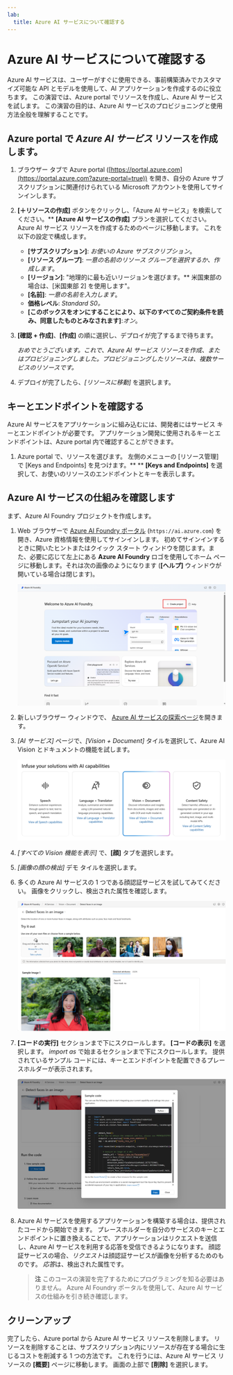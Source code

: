 ```yaml
---
lab:
  title: Azure AI サービスについて確認する
---
```


# Azure AI サービスについて確認する

Azure AI サービスは、ユーザーがすぐに使用できる、事前構築済みでカスタマイズ可能な API とモデルを使用して、AI アプリケーションを作成するのに役立ちます。 この演習では、Azure portal でリソースを作成し、Azure AI サービスを試します。 この演習の目的は、Azure AI サービスのプロビジョニングと使用方法全般を理解することです。

## Azure portal で *Azure AI サービス* リソースを作成します。

1. ブラウザー タブで Azure portal ([https://portal.azure.com](https://portal.azure.com?azure-portal=true)) を開き、自分の Azure サブスクリプションに関連付けられている Microsoft アカウントを使用してサインインします。

1. **[&#65291;リソースの作成]** ボタンをクリックし、「Azure AI サービス」を検索してください。** **[Azure AI** **サービスの作成]** プランを選択してください。 Azure AI サービス リソースを作成するためのページに移動します。 これを以下の設定で構成します。
    - **[サブスクリプション]**: *お使いの Azure サブスクリプション*。
    - **[リソース グループ]**: *一意の名前のリソース グループを選択するか、作成します*。
    - **[リージョン]**: "地理的に最も近いリージョンを選びます。** 米国東部の場合は、[米国東部 2] を使用します"。
    - **[名前]**: *一意の名前を入力します*。
    - **価格レベル**: *Standard S0。*
    - **[このボックスをオンにすることにより、以下のすべてのご契約条件を読み、同意したものとみなされます]**:*オン*。

1. **[確認 + 作成]**、**[作成]** の順に選択し、デプロイが完了するまで待ちます。

    *おめでとうございます。これで、Azure AI サービス リソースを作成、またはプロビジョニングしました。プロビジョニングしたリソースは、複数サービスのリソースです。*

1. デプロイが完了したら、*[リソースに移動]* を選択します。 

## キーとエンドポイントを確認する

Azure AI サービスをアプリケーションに組み込むには、開発者にはサービス キーとエンドポイントが必要です。 アプリケーション開発に使用されるキーとエンドポイントは、Azure portal 内で確認することができます。 

1. Azure portal で、リソースを選びます。 左側のメニューの [リソース管理] で [Keys and Endpoints] を見つけます。** ** **[Keys and Endpoints]** を選択して、お使いのリソースのエンドポイントとキーを表示します。 

## Azure AI サービスの仕組みを確認します

まず、Azure AI Foundry プロジェクトを作成します。

1. Web ブラウザーで [Azure AI Foundry ポータル](https://ai.azure.com) (`https://ai.azure.com`) を開き、Azure 資格情報を使用してサインインします。 初めてサインインするときに開いたヒントまたはクイック スタート ウィンドウを閉じます。また、必要に応じて左上にある **Azure AI Foundry** ロゴを使用してホーム ページに移動します。それは次の画像のようになります (**[ヘルプ]** ウィンドウが開いている場合は閉じます)。

    ![エージェントの作成が選択されている Azure AI Foundry ホーム ページのスクリーンショット。](./media/azure-ai-foundry-home-page.png)
 
1. 新しいブラウザー ウィンドウで、 [Azure AI サービスの探索ページ](https://ai.azure.com/explore/aiservices)を開きます。

1. *[AI サービス]* ページで、*[Vision + Document]* タイルを選択して、Azure AI Vision とドキュメントの機能を試します。

    ![[AI サービス] ページで選択されている [Vision and Document] タイルのスクリーンショット。](./media/vision-document-tile.png)

1. *[すべての Vision 機能を表示]* で、**[顔]** タブを選択します。 

1. *[画像の顔の検出]* デモ タイルを選択します。 

1. 多くの Azure AI サービスの 1 つである顔認証サービスを試してみてください。 画像をクリックし、検出された属性を確認します。 

    ![Azure AI Foundry ポータル内の顔の検出デモのスクリーンショット。](./media/detect-faces-demo.png)

1. **[コードの実行]** セクションまで下にスクロールします。 **[コードの表示]** を選択します。 *import as* で始まるセクションまで下にスクロールします。 提供されているサンプル コードには、キーとエンドポイントを配置できるプレースホルダーが表示されます。

    ![キーとエンドポイントのコード プレースホルダーを表示するコード表示画面のスクリーンショット。](./media/view-code-example.png) 

1. Azure AI サービスを使用するアプリケーションを構築する場合は、提供されたコードから開始できます。 プレースホルダーを自分のサービスのキーとエンドポイントに置き換えることで、アプリケーションはリクエストを送信し、Azure AI サービスを利用する応答を受信できるようになります。 顔認証サービスの場合、*リクエスト*は顔認証サービスが画像を分析するためのものです。 *応答*は、検出された属性です。 

    >**注** このコースの演習を完了するためにプログラミングを知る必要はありません。 Azure AI Foundry ポータルを使用して、Azure AI サービスの仕組みを引き続き確認します。  
 
## クリーンアップ 

完了したら、Azure portal から Azure AI サービス リソースを削除します。 リソースを削除することは、サブスクリプション内にリソースが存在する場合に生じるコストを削減する 1 つの方法です。 これを行うには、Azure AI サービス リソースの **[概要]** ページに移動します。 画面の上部で **[削除]** を選択します。


